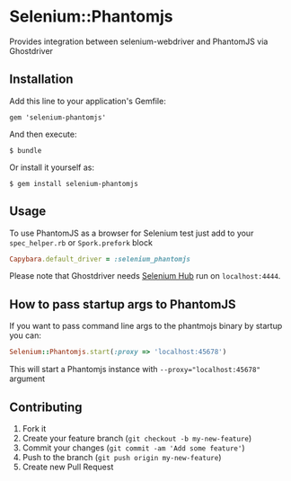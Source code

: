 # Selenium::Phantomjs

Provides integration between selenium-webdriver and PhantomJS via Ghostdriver

## Installation

Add this line to your application's Gemfile:

    gem 'selenium-phantomjs'

And then execute:

    $ bundle

Or install it yourself as:

    $ gem install selenium-phantomjs

## Usage

To use PhantomJS as a browser for Selenium test just add to your ```spec_helper.rb``` or ```Spork.prefork``` block

```ruby
Capybara.default_driver = :selenium_phantomjs
```

Please note that Ghostdriver needs [Selenium Hub](https://code.google.com/p/selenium/wiki/Grid2) run on ```localhost:4444```.

## How to pass startup args to PhantomJS

If you want to pass command line args to the phantmojs binary by startup you
can:

```ruby
Selenium::Phantomjs.start(:proxy => 'localhost:45678')
```

This will start a Phantomjs instance with `--proxy="localhost:45678"` argument

## Contributing

1. Fork it
2. Create your feature branch (`git checkout -b my-new-feature`)
3. Commit your changes (`git commit -am 'Add some feature'`)
4. Push to the branch (`git push origin my-new-feature`)
5. Create new Pull Request
